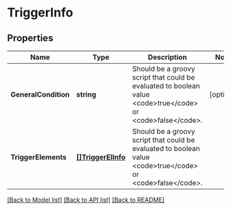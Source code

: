 # TriggerInfo

## Properties

Name | Type | Description | Notes
------------ | ------------- | ------------- | -------------
**GeneralCondition** | **string** | Should be a groovy script that could be evaluated to boolean value &lt;code&gt;true&lt;/code&gt; or &lt;code&gt;false&lt;/code&gt;. | [optional] 
**TriggerElements** | [**[]TriggerElInfo**](TriggerElInfo.md) | Should be a groovy script that could be evaluated to boolean value &lt;code&gt;true&lt;/code&gt; or &lt;code&gt;false&lt;/code&gt;. | 

[[Back to Model list]](../README.md#documentation-for-models) [[Back to API list]](../README.md#documentation-for-api-endpoints) [[Back to README]](../README.md)


